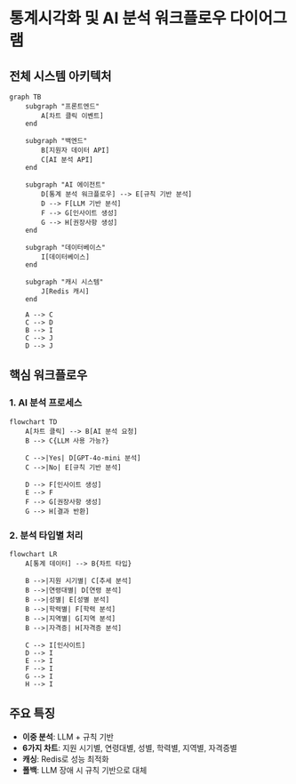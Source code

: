 # 통계시각화 및 AI 분석 워크플로우 다이어그램

## 전체 시스템 아키텍처

```mermaid
graph TB
    subgraph "프론트엔드"
        A[차트 클릭 이벤트]
    end
    
    subgraph "백엔드"
        B[지원자 데이터 API]
        C[AI 분석 API]
    end
    
    subgraph "AI 에이전트"
        D[통계 분석 워크플로우] --> E[규칙 기반 분석]
        D --> F[LLM 기반 분석]
        F --> G[인사이트 생성]
        G --> H[권장사항 생성]
    end
    
    subgraph "데이터베이스"
        I[데이터베이스]
    end
    
    subgraph "캐시 시스템"
        J[Redis 캐시]
    end
    
    A --> C
    C --> D
    B --> I
    C --> J
    D --> J
```

## 핵심 워크플로우

### 1. AI 분석 프로세스

```mermaid
flowchart TD
    A[차트 클릭] --> B[AI 분석 요청]
    B --> C{LLM 사용 가능?}
    
    C -->|Yes| D[GPT-4o-mini 분석]
    C -->|No| E[규칙 기반 분석]
    
    D --> F[인사이트 생성]
    E --> F
    F --> G[권장사항 생성]
    G --> H[결과 반환]
```

### 2. 분석 타입별 처리

```mermaid
flowchart LR
    A[통계 데이터] --> B{차트 타입}
    
    B -->|지원 시기별| C[추세 분석]
    B -->|연령대별| D[연령 분석]
    B -->|성별| E[성별 분석]
    B -->|학력별| F[학력 분석]
    B -->|지역별| G[지역 분석]
    B -->|자격증| H[자격증 분석]
    
    C --> I[인사이트]
    D --> I
    E --> I
    F --> I
    G --> I
    H --> I
```

## 주요 특징

- **이중 분석**: LLM + 규칙 기반
- **6가지 차트**: 지원 시기별, 연령대별, 성별, 학력별, 지역별, 자격증별
- **캐싱**: Redis로 성능 최적화
- **폴백**: LLM 장애 시 규칙 기반으로 대체 